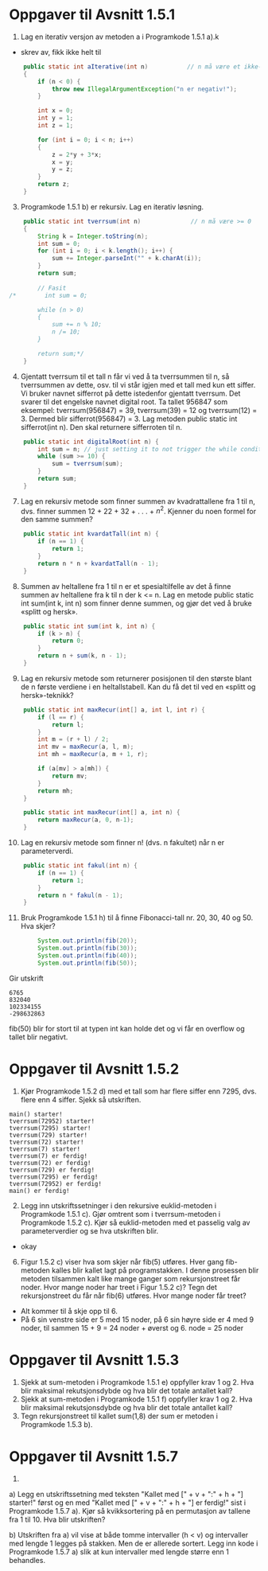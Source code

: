 # Oppgaver til Avsnitt 1.5.1
1. 	Lag en iterativ versjon av metoden a i Programkode 1.5.1 a).k
- skrev av, fikk ikke helt til
```java
    public static int aIterative(int n)           // n må være et ikke-negativt tall
    {
        if (n < 0) {
            throw new IllegalArgumentException("n er negativ!");
        }

        int x = 0;
        int y = 1;
        int z = 1;

        for (int i = 0; i < n; i++)
        {
            z = 2*y + 3*x;
            x = y;
            y = z;
        }
        return z;
    }
```


3. 	Programkode 1.5.1 b) er rekursiv. Lag en iterativ løsning.
```java
    public static int tverrsum(int n)              // n må være >= 0
    {
        String k = Integer.toString(n);
        int sum = 0;
        for (int i = 0; i < k.length(); i++) {
            sum += Integer.parseInt("" + k.charAt(i));
        }
        return sum;
        
        // Fasit
/*        int sum = 0;

        while (n > 0)
        {
            sum += n % 10;
            n /= 10;
        }

        return sum;*/
    }
```

4. 	Gjentatt tverrsum til et tall n får vi ved å ta tverrsummen til n, så tverrsummen av dette, osv. til vi står igjen med et tall med kun ett siffer. Vi bruker navnet sifferrot på dette istedenfor gjentatt tverrsum. Det svarer til det engelske navnet digital root. Ta tallet 956847 som eksempel: tverrsum(956847) = 39, tverrsum(39) = 12 og tverrsum(12) = 3. Dermed blir sifferrot(956847) = 3. Lag metoden public static int sifferrot(int n). Den skal returnere sifferroten til n.
```java
    public static int digitalRoot(int n) {
        int sum = n; // just setting it to not trigger the while condition wrongly
        while (sum >= 10) {
            sum = tverrsum(sum);
        }
        return sum;
    }
```

7. 	Lag en rekursiv metode som finner summen av kvadrattallene fra 1 til n, dvs. finner summen 12 + 22 + 32 + . . . + $n^2$. Kjenner du noen formel for den samme summen?
```java
    public static int kvardatTall(int n) {
        if (n == 1) {
            return 1;
        }
        return n * n + kvardatTall(n - 1);
    }
```
8. 	Summen av heltallene fra 1 til n er et spesialtilfelle av det å finne summen av heltallene fra k til n der k <= n. Lag en metode public static int sum(int k, int n) som finner denne summen, og gjør det ved å bruke «splitt og hersk».
```java
    public static int sum(int k, int n) {
        if (k > n) {
            return 0;
        }
        return n + sum(k, n - 1);
    }
```

9. 	Lag en rekursiv metode som returnerer posisjonen til den største blant de n første verdiene i en heltallstabell. Kan du få det til ved en «splitt og hersk»-teknikk?
```java
    public static int maxRecur(int[] a, int l, int r) {
        if (l == r) {
            return l;
        }
        int m = (r + l) / 2;
        int mv = maxRecur(a, l, m);
        int mh = maxRecur(a, m + 1, r);

        if (a[mv] > a[mh]) {
            return mv;
        }
        return mh;
    }

    public static int maxRecur(int[] a, int n) {
        return maxRecur(a, 0, n-1);
    }
```

10. Lag en rekursiv metode som finner n! (dvs. n fakultet) når n er parameterverdi.
```java
    public static int fakul(int n) {
        if (n == 1) {
            return 1;
        }
        return n * fakul(n - 1);
    }
```

11. Bruk Programkode 1.5.1 h) til å finne Fibonacci-tall nr. 20, 30, 40 og 50. Hva skjer?
```java
        System.out.println(fib(20));
        System.out.println(fib(30));
        System.out.println(fib(40));
        System.out.println(fib(50));
```
Gir utskrift
```
6765
832040
102334155
-298632863
```
fib(50) blir for stort til at typen int kan holde det og vi får en overflow og tallet blir negativt.


# Oppgaver til Avsnitt 1.5.2
1. 	Kjør Programkode 1.5.2 d) med et tall som har flere siffer enn 7295, dvs. flere enn 4 siffer. Sjekk så utskriften.
```
main() starter!
tverrsum(72952) starter!
tverrsum(7295) starter!
tverrsum(729) starter!
tverrsum(72) starter!
tverrsum(7) starter!
tverrsum(7) er ferdig!
tverrsum(72) er ferdig!
tverrsum(729) er ferdig!
tverrsum(7295) er ferdig!
tverrsum(72952) er ferdig!
main() er ferdig!
```

2. 	Legg inn utskriftssetninger i den rekursive euklid-metoden i Programkode 1.5.1 c). Gjør omtrent som i tverrsum-metoden i Programkode 1.5.2 c). Kjør så euklid-metoden med et passelig valg av parameterverdier og se hva utskriften blir.
- okay

6. 	Figur 1.5.2 c) viser hva som skjer når fib(5) utføres. Hver gang fib-metoden kalles blir kallet lagt på programstakken. I denne prosessen blir metoden tilsammen kalt like mange ganger som rekursjonstreet får noder. Hvor mange noder har treet i Figur 1.5.2 c)? Tegn det rekursjonstreet du får når fib(6) utføres. Hvor mange noder får treet? 
- Alt kommer til å skje opp til 6. 
- På 6 sin venstre side er 5 med 15 noder, på 6 sin høyre side er 4 med 9 noder, til sammen 15 + 9 = 24 noder + øverst og 6. node = 25 noder

# Oppgaver til Avsnitt 1.5.3
1. 	Sjekk at sum-metoden i Programkode 1.5.1 e) oppfyller krav 1 og 2. Hva blir maksimal rekutsjonsdybde og hva blir det totale antallet kall?
2. 	Sjekk at sum-metoden i Programkode 1.5.1 f) oppfyller krav 1 og 2. Hva blir maksimal rekutsjonsdybde og hva blir det totale antallet kall?
3. 	Tegn rekursjonstreet til kallet sum(1,8) der sum er metoden i Programkode 1.5.3 b).

# Oppgaver til Avsnitt 1.5.7
1.  

a) Legg en utskriftssetning med teksten "Kallet med [" + v + ":" + h + "] starter!" først og en med "Kallet med [" + v + ":" + h + "] er ferdig!" sist i Programkode 1.5.7 a). Kjør så kvikksortering på en permutasjon av tallene fra 1 til 10. Hva blir utskriften?

b) Utskriften fra a) vil vise at både tomme intervaller (h < v) og intervaller med lengde 1 legges på stakken. Men de er allerede sortert. Legg inn kode i Programkode 1.5.7 a) slik at kun intervaller med lengde større enn 1 behandles. 